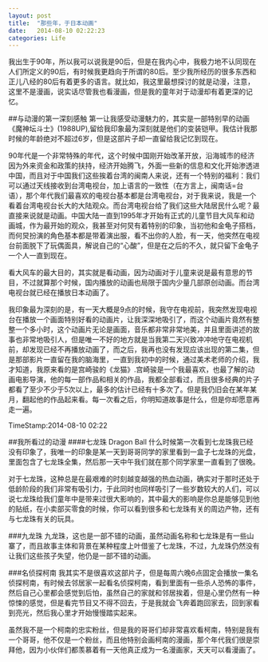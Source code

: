```yaml
---
layout: post
title:  "那些年，于日本动画"
date:   2014-08-10 02:22:23
categories: Life
---
```


我出生于90年，所以我可以说我是90后，但是在我内心中，我极力地不认同现在人们所定义的90后，有时候我更趋向于所谓的80后。至少我所经历的很多东西和正儿八经的80后有着更多的语言。就比如，我这里最想探讨的就是动漫，注意，这里不是漫画，说实话尽管我也看漫画，但是我的童年对于动漫却有着更深的记忆。

##与动漫的第一深刻感触
第一让我感受动漫魅力的，其实是一部特别早的动画《魔神坛斗士》(1988UP),留给我印象最为深刻就是他们的变装铠甲。我估计我那时候的年龄绝对不超过6岁，但是这部片子却一直留给我记忆到现在。

90年代是一个非常特殊的年代，这个时候中国刚开始改革开放，沿海城市的经济因为外来资金和政策的扶持，经济开始腾飞，外面一些新的信息和文化开始渗透进中国，而且对于中国我们这些挨着台湾的闽南人来说，还有一个特别的福利：我们可以通过天线接收到台湾电视台，加上语言的一致性（在方言上，闽南话=台语），那个年代我们最喜欢的电视台基本都是台湾电视台，对于我来说，我是一个看着台湾电视台长大的大陆观众。而台湾电视台给了我们这些大陆居民什么呢？最直接来说就是动画。中国大陆一直到1995年才开始有正式的儿童节目大风车和动画城，作为最开始的观众，我甚至对何炅有着特别的印象，当初他和金龟子搭档，而何炅扮演的角色基本都是带着演出服，看不出你的人脸，有一天，他突然在电视台前面脱下了玩偶面具，解说自己的“心酸”，但是在之后的不久，就只留下金龟子一个人一直到现在。

看大风车的最大目的，其实就是看动画，因为动画对于儿童来说是最有意思的节目，不过就算那个时候，国内播放的动画也局限于国内少量几部原创动画。而台湾电视台就已经在播放日本动画了。

我印象最为深刻的是，有一天大概是9点的时候，我守在电视前，我突然发现电视台在播放一个画面特别好看的动画片，让我深深地吸引了，而这个动画片竟然有整整一个多小时，这个动画片无论是画面，音乐都非常非常地美，并且里面讲述的故事也非常地吸引人，但是唯一不好的地方就是当我第二天兴致冲冲地守在电视机前，却发现已经不再播放动画了，而之后，我再也没有发现应该出现的第二集，但是那部影片一直留在我的脑海里，一直到我初中的时候，通过美术老师的介绍，我才知道，我原来看的是宫崎骏的《龙猫》.宫崎骏是一个我最喜欢，也最了解的动画电影导演，他的每一部作品和相关的作品，我都全部看过，而且很多经典的片子都看了至少不少于5次以上，最多的估计已经有十多次了。但是我仍旧会在某年某月，翻起他的作品起来看。每一次看之后，你明知道故事是什么，但是你却愿意再走一遍。

TimeStamp:2014-08-10 02:22

##我所看过的动漫
####七龙珠 Dragon Ball
什么时候第一次看到七龙珠我已经没有印象了，我唯一的印象是某一天到哥哥同学的家里看到一盒子七龙珠的光盘，里面包含了七龙珠全集，然后那一天中午我们就在那个同学家里一直看到了很晚。

对于七龙珠，这种总是在最艰难的时刻越变越强的热血动画，确实对于那时还处于低龄阶段的我们非常有吸引力，于此同时也同样吸引了一些岁数较大的人们，可以说七龙珠给我们童年中是带来过很大影响的，其中最大的影响是你总是能够见到他的贴纸，在小卖部买零食的时候，你可以看到很多和七龙珠有关的周边产物，还有与七龙珠有关的玩具。

###九龙珠
九龙珠，这也是一部不错的动画，虽然动画名称和七龙珠是有一些山寨了，而且故事主体和背景在某种程度上叶借鉴了七龙珠，不过，九龙珠仍然没有让我们这些孩子失望，他仍是一部不错的动画。

###名侦探柯南
我其实不是很喜欢这部片子，但是每周六晚6点固定会播放一集名侦探柯南，有时候去邻居家一起看名侦探柯南，看到里面有一些杀人恐怖的事件，然后自己心里都会感觉到后怕，虽然自己的家就和邻居挨着，但是心里仍然有一种惊悚的感觉，但是看完节目又不得不回去，于是我就会飞奔着跑回家去，回到家看到亮光，然后我心里才开始慢慢踏实起来。

虽然我不是一个柯南的忠实粉丝，但是我的哥哥们却非常喜欢看柯南，特别是我有一个哥哥，他不仅是一个粉丝，而且他特别会画柯南的漫画，那个年代我们很是崇拜他，因为小伙伴们都羡慕着有一天他真正成为一名漫画家，天天可以看漫画了。

